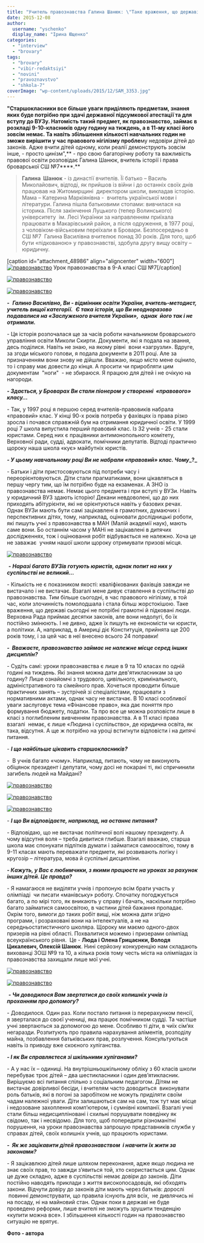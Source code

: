 ```yaml
---
title: "Учитель правознавства Галина Шанюк: \"Таке враження, що державі не потрібні грамотні й підковані люди\""
date: 2015-12-08
author: 
  username: "yschenko"
  display_name: "Ірина Ющенко"
categories: 
  - "interview"
  - "brovary"
tags: 
  - "brovary"
  - "vibir-redaktsiyi"
  - "novini"
  - "pravoznavstvo"
  - "shkola-7"
coverImage: "wp-content/uploads/2015/12/SAM_3353.jpg"
---
```


**"Старшокласники все більше уваги приділяють предметам, знання яких буде потрібно при здачі державної підсумкової атестації та для вступу до ВУЗу. Натомість такий предмет, як правознавство, займає в розкладі 9-10-класників одну годину на тиждень, а в 11-му класі його зовсім немає. Та навіть збільшення кількості навчальних годин не зможе вирішити у час правового нігілізму пробле**му недовіри дітей до законів. Адже вчити дітей одному, коли реалії демонструють зовсім інше, - просто цинізм",** - про свою багаторічну роботу та важливість правової освіти розповідає Галина Шанюк, вчитель історії і права броварської СШ №7****.**

> **Галина  Шанюк** - із династії вчителів. Її батько – Василь Миколайович, відтоді, як прийшов із війни і до останніх своїх днів працював на Житомирщині  директором школи, викладав історію. Мама – Катерина Маркіянівна -  вчитель української мови і літератури. Галина пішла батьковими стопами: вивчилася на історика. Після закінчення Луцького (тепер Волинського) університету  ім. Лесі Українки за направленням приїхала працювати в Макарівський район, а після одруження, в 1977 році, з чоловіком-військовим переїхали в Бровари. Безпосередньо в СШ №7  Галина Василівна вчителює понад 30 років. Для того, щоб бути «підкованою» у правознавстві, здобула другу вищу освіту – юридичну.

\[caption id="attachment\_48986" align="aligncenter" width="600"\][![правознавство](https://mpz.brovary.org/wp-content/uploads/2015/12/SAM_3354.jpg)](https://mpz.brovary.org/wp-content/uploads/2015/12/SAM_3354.jpg) Урок правознавства в 9-А класі СШ №7\[/caption\]

[![правознавство](https://mpz.brovary.org/wp-content/uploads/2015/12/SAM_3356.jpg)](https://mpz.brovary.org/wp-content/uploads/2015/12/SAM_3356.jpg)

[![правознавство](https://mpz.brovary.org/wp-content/uploads/2015/12/SAM_3362.jpg)](https://mpz.brovary.org/wp-content/uploads/2015/12/SAM_3362.jpg)

**_\-_**  _**Галино Василівно, Ви - відмінник освіти України, вчитель-методист, учитель вищої категорії.**_  **_Є така_** **_історія, що Ви неодноразово подавалися на «Заслуженого вчителя України»,  однак  його так і не отримали._**

\- Ця історія розпочалася ще за часів роботи начальником броварського управління освіти Миколи Скирти. Документи, які я подала на звання, десь поділися. Навіть не знаю, на якому рівні  вони «загрузли». Вдруге, за згоди міського голови, я подала документи в 2011 році. Але за призначенням вони знову не дійшли. Вважаю, якщо місто мене оцінило, то і справу має довести до кінця. А просити чи приробляти цим документам  "ноги"  - не збираюся. Я працюю для дітей і не очікую на нагороди.

**_\- Здається, у Броварах Ви стали піонером у створенні  «правового» класу…_**

\- Так, у 1997 році я першою серед вчителів-правовиків набрала «правовий» клас. У кінці 90-х років потреба у фахівцях із права різко зросла і почався справжній бум на отримання юридичної освіти. У 1999 році 7 школа випустила перший правовий клас. Із 32 учнів - 25 стали юристами. Серед них є працівники антимонопольного комітету, Верховної ради, судді, адвокати, помічники депутатів. Відтоді практично щороку наша школа «кує» майбутніх юристів.

**_\- У цьому навчальному році Ви не набрали «правовий» клас._ _Чому__?_**

\- Батьки і діти пристосовуються під потреби часу і переорієнтовуються. Діти стали прагматиками, вони цікавляться в першу чергу тим, що їм потрібно буде на екзаменах. А ЗНО із правознавства немає. Немає цього предмета і при вступі у ВУЗи. Навіть у юридичний ВУЗ здають історію! Декани невдоволені, що до них приходять абітурієнти, які не орієнтуються навіть у базових речах. Однак ВУЗи мають бути самі зацікавлені в грамотних, думаючих і перспективних дітях, тому, наприклад, оцінювати дослідницькі роботи, які пишуть учні з правознавства в МАН (Малій академії наук), мають саме вони. Бо останнім часом у МАНі не зацікавлені в дитячих дослідженнях, тож і оцінювання робіт відбувається не належно. Хоча це не заважає  учням нашої школи щороку отримувати призові місця.

[![правознавство](https://mpz.brovary.org/wp-content/uploads/2015/12/SAM_3380.jpg)](https://mpz.brovary.org/wp-content/uploads/2015/12/SAM_3380.jpg)

 **_-_** **_Наразі багато ВУЗів готують юристів, однак попит на них у суспільстві не великий…_**

\- Кількість не є показником якості: кваліфікованих фахівців завжди не вистачало і не вистачає. Взагалі мене дивує ставлення в суспільстві до правознавства. Тим більше сьогодні, в час правового нігілізму, в той час, коли злочинність помолодшала і стала більш жорстокішою. Таке враження, що державі сьогодні не потрібні грамотні й підковані люди. Верховна Рада приймає десятки законів, але вони недолугі, бо їх постійно змінюють. І не дивно, адже їх пишуть не економісти чи юристи, а політики. А, наприклад, в Америці діє Конституція, прийнята ще 200 років тому, і за цей час в неї внесено всього 24 поправки!

**_\-  Вважаєте, правознавство займає не належне місце серед інших дисциплін?_**

\- Судіть самі: уроки правознавства є лише в 9 та 10 класах по одній годині на тиждень. Які знання можна дати дев'ятикласникам за цю годину? Лише ознайомчі з трудового, цивільного, кримінального, адміністративного та сімейного прав. Хочеться проводити більше практичних занять – зустрічей зі спеціалістами, працювати з нормативними актами, однак часу не вистачає. В 10 класі особливої уваги заслуговує тема «Фінансове право», яка дає поняття про формування бюджету, податки. Та про все це можна розповісти лише в класі з поглибленим вивченням правознавства. А в 11 класі права взагалі  немає, є лише «Людина і суспільство», де юридична освіта, як така, відсутня. А ще ж потрібно на уроці встигнути відповісти і на дитячі питання.

\- **_І що найбільше цікавить старшокласників?_**

\-  В учнів багато «чому». Наприклад, питають, чому не виконують обіцянок президент і депутати, чому досі не покарані ті, які спричинили загибель людей на Майдані?

[![правознавство](https://mpz.brovary.org/wp-content/uploads/2015/12/SAM_3358.jpg)](https://mpz.brovary.org/wp-content/uploads/2015/12/SAM_3358.jpg)

[![правознавство](https://mpz.brovary.org/wp-content/uploads/2015/12/SAM_3365.jpg)](https://mpz.brovary.org/wp-content/uploads/2015/12/SAM_3365.jpg)

[![правознавство](https://mpz.brovary.org/wp-content/uploads/2015/12/SAM_3368.jpg)](https://mpz.brovary.org/wp-content/uploads/2015/12/SAM_3368.jpg)

\- **_І що Ви відповідаєте, наприклад, на останнє питання?_**

\- Відповідаю, що не вистачає політичної волі нашому президенту. А чому відсутня воля – треба дивитися глибше. Взагалі вважаю, старша школа має спонукати підлітків думати і займатися самоосвітою, тому в 9-11 класах мають переважати предмети, які розвивають логіку і кругозір – література, мова й суспільні дисципліни.

**_\- Кажуть, у Вас є любимчики, з якими працюєте на уроках за рахунок інших дітей. Це правда?_**

\- Я намагаюся не виділяти учнів і пропоную всім брати участь у олімпіаді  чи писати «манівську» роботу. Спочатку погоджується багато, а по мірі того, як вникають у справу і бачать, наскільки потрібно багато займатися самоосвітою, в частини дітей бажання пропадає. Окрім того, вимоги до таких робіт вищі, ніж можна дати згідно програми, і розраховані вони на інтелектуалів, а не на середньостатистичного школяра. Щороку ми маємо одного-двох призерів на рівні області. Похвалитися можемо і призерами олімпіад всеукраїнського рівня.  Це - **Люда і Олена Грицаєнки, Володя Цикалевич, Олексій Шанюк**. Нині серйозну конкуренцію нам складають вихованці ЗОШ №9 та 10, а кілька років тому честь міста на олімпіадах із правознавства захищали лише мої учні.

[![правознавство](https://mpz.brovary.org/wp-content/uploads/2015/12/SAM_3358.jpg)](https://mpz.brovary.org/wp-content/uploads/2015/12/SAM_3358.jpg)

[![правознавство](https://mpz.brovary.org/wp-content/uploads/2015/12/SAM_3352.jpg)](https://mpz.brovary.org/wp-content/uploads/2015/12/SAM_3352.jpg)

 **_-_** **_Чи доводилося Вам звертатися до своїх колишніх учнів із проханням про допомогу?_**

\- Доводилося. Один раз. Коли постало питання із перерахунком пенсії, я зверталася до своєї учениці, яка працює помічником судді. Та частіше учні звертаються за допомогою до мене. Особливо ті діти, в чиїх сім’ях негаразди. Розпитують про правила нарахування аліментів, розподілу майна, позбавлення батьківських прав, розлучення. Консультуються навіть із приводу вже скоєного хуліганства.

**_\- І як Ви справляєтеся зі шкільними хуліганами?_**

\- А у нас їх – одиниці. На внутрішньошкільному обліку з 60 класів школи перебуває троє дітей – два шестикласники і один дев’ятикласник. Вирішуємо всі питання спільно з соціальним педагогом. Дітям не вистачає довірливої бесіди, і вчителям часто доводиться  виконувати роль батьків, які в погоні за заробітком не можуть приділяти своїм чадам належної уваги. Діти залишаються сам на сам, тож тут має місце і недозоване захоплення комп’ютером, і сумнівні компанії. Взагалі учні стали більш недисципліновані і схильні порушувати поведінку як свідомо, так і несвідомо. Для того, щоб попередити різноманітні порушення, на уроки правознавства запрошую представників служби у справах дітей, своїх колишніх учнів, що працюють юристами.

**_\-  Як же зацікавити дітей правознавством  і навчити їх жити за законами?_**

\- Я зацікавлюю дітей лише шляхом переконання, адже якщо людина не знає своїх прав, то завжди з’явиться той, хто скористається цим. Однак це дуже складно, адже в суспільстві немає довіри до законів. Діти постійно наводять приклади з життя високопосадовців, які обходять закони. Відчути довіру до законів діти мають через батьків: дорослі  повинні демонструвати, що правила існують для всіх,  не дивлячись ні на посаду, ні на майновий стан. Однак поки в державі не буде проведено реформи, лише вчителі не зможуть зрушити тенденцію «купити можна все». І збільшення кількості годин на правознавство ситуацію не врятує.

**Фото - автора**
